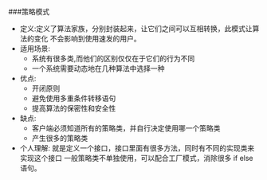 ###策略模式
- 定义:定义了算法家族，分别封装起来，让它们之间可以互相转换，此模式让算法的变化
        不会影响到使用速发的用户。
- 适用场景:
    + 系统有很多类,而他们的区别仅仅在于它们的行为不同
    + 一个系统需要动态地在几种算法中选择一种
- 优点:
    + 开闭原则
    + 避免使用多重条件转移语句
    + 提高算法的保密性和安全性
- 缺点:
    + 客户端必须知道所有的策略类，并自行决定使用哪一个策略类
    + 产生很多的策略类
- 个人理解: 就是定义一个接口，接口里面有很多方法，同时有不同的实现类来实现这个接口
            一般策略类不单独使用，可以配合工厂模式，消除很多 if else 语句。
            
    